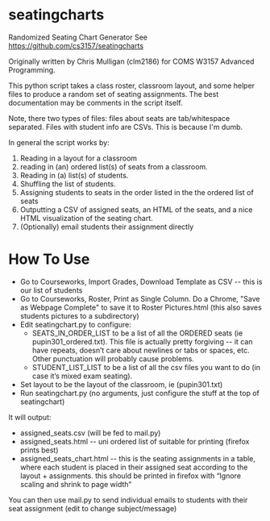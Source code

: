 seatingcharts
=============

Randomized Seating Chart Generator
See https://github.com/cs3157/seatingcharts 

Originally written by Chris Mulligan (clm2186) for COMS W3157 Advanced Programming. 

This python script takes a class roster, classroom layout, and some helper files to produce a random set of seating assignments. The best documentation may be comments in the script itself.

Note, there two types of files: files about seats are tab/whitespace separated. Files with student info are CSVs. This is because I'm dumb.

In general the script works by:
 1. Reading in a layout for a classroom
 2. reading in (an) ordered list(s) of seats from a classroom.
 3. Reading in (a) list(s) of students.
 4. Shuffling the list of students.
 5. Assigning students to seats in the order listed in the the ordered list of seats
 6. Outputting a CSV of assigned seats, an HTML of the seats, and a nice HTML visualization of the seating chart. 
 7. (Optionally) email students their assignment directly


How To Use
==========

 * Go to Courseworks, Import Grades, Download Template as CSV -- this is our list of students
 * Go to Courseworks, Roster, Print as Single Column. Do a Chrome, "Save as Webpage Complete" to save it to Roster Pictures.html (this also saves students pictures to a subdirectory)
 * Edit seatingchart.py to configure:
   * SEATS_IN_ORDER_LIST to be a list of all the ORDERED seats (ie pupin301_ordered.txt).  This file is actually pretty forgiving -- it can have repeats, doesn’t care about newlines or tabs or spaces, etc. Other punctuation will probably cause problems.
   * STUDENT_LIST_LIST to be a list of all the csv files you want to do (in case it’s mixed exam seating). 
 * Set layout to be the layout of the classroom, ie (pupin301.txt)
 * Run seatingchart.py (no arguments, just configure the stuff at the top of seatingchart)

It will output:
 * assigned_seats.csv (will be fed to mail.py)
 * assigned_seats.html -- uni ordered list of suitable for printing (firefox prints best)
 * assigned_seats_chart.html -- this is the seating assignments in a table, where each student is placed in their assigned seat according to the layout + assignments. this should be printed in firefox with “Ignore scaling and shrink to page width”

You can then use mail.py to send individual emails to students with their seat assignment (edit to change subject/message)


